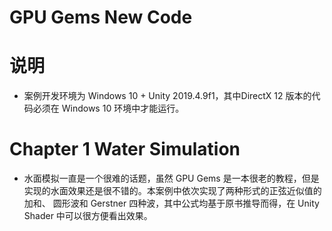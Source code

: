 # GPU Gems New Code

# 说明
* 案例开发环境为 Windows 10 + Unity 2019.4.9f1，其中DirectX 12 版本的代码必须在 Windows 10 环境中才能运行。

# Chapter 1 Water Simulation
* 水面模拟一直是一个很难的话题，虽然 GPU Gems 是一本很老的教程，但是实现的水面效果还是很不错的。本案例中依次实现了两种形式的正弦近似值的加和、
圆形波和 Gerstner 四种波，其中公式均基于原书推导而得，在 Unity Shader 中可以很方便看出效果。
